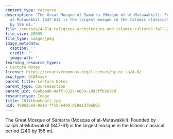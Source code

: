 ```yaml
---
content_type: resource
description: 'The Great Mosque of Samarra (Mosque of al-Mutawakkil): Founded by caliph
  al-Mutawakkil (847-61) is the largest mosque in the Islamic classical period (240
  by 156 m).'
file: /courses/4-614-religious-architecture-and-islamic-cultures-fall-2002/4006d5ed9e18ffcbe4ddd10e1d78ab06_1014thumbnail.jpg
file_size: 20995
file_type: image/jpeg
image_metadata:
  caption: ''
  credit: ''
  image-alt: ''
learning_resource_types:
- Lecture Notes
license: https://creativecommons.org/licenses/by-nc-sa/4.0/
ocw_type: OCWImage
parent_title: Lecture Notes
parent_type: CourseSection
parent_uid: 68abeaab-4eff-532c-e858-18d3ffb567bd
resourcetype: Image
title: 1014thumbnail.jpg
uid: 4006d5ed-9e18-ffcb-e4dd-d10e1d78ab06
---
```

The Great Mosque of Samarra (Mosque of al-Mutawakkil): Founded by caliph al-Mutawakkil (847-61) is the largest mosque in the Islamic classical period (240 by 156 m).